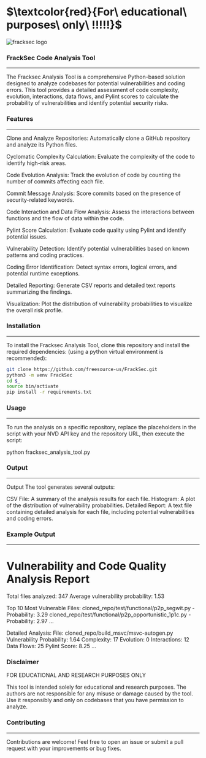 # $\textcolor{red}{For\ educational\ purposes\ only\ !!!!!}$

![fracksec logo](https://github.com/freesource-us/FrackSec/assets/165845111/b2356374-f1bf-4870-a0f1-60ca0e3f100d)


### FrackSec Code Analysis Tool
---------------------------

The Fracksec Analysis Tool is a comprehensive Python-based solution designed to analyze codebases for potential vulnerabilities and coding errors. This tool provides a detailed assessment of code complexity, evolution, interactions, data flows, and Pylint scores to calculate the probability of vulnerabilities and identify potential security risks.

### Features
--------
Clone and Analyze Repositories: Automatically clone a GitHub repository and analyze its Python files.

Cyclomatic Complexity Calculation: Evaluate the complexity of the code to identify high-risk areas.

Code Evolution Analysis: Track the evolution of code by counting the number of commits affecting each file.

Commit Message Analysis: Score commits based on the presence of security-related keywords.

Code Interaction and Data Flow Analysis: Assess the interactions between functions and the flow of data within the code.

Pylint Score Calculation: Evaluate code quality using Pylint and identify potential issues.

Vulnerability Detection: Identify potential vulnerabilities based on known patterns and coding practices.

Coding Error Identification: Detect syntax errors, logical errors, and potential runtime exceptions.

Detailed Reporting: Generate CSV reports and detailed text reports summarizing the findings.

Visualization: Plot the distribution of vulnerability probabilities to visualize the overall risk profile.


### Installation
--------
To install the Fracksec Analysis Tool, clone this repository and install the required dependencies: (using a python virtual environment is recommended):

```bash
git clone https://github.com/freesource-us/FrackSec.git
python3 -m venv FrackSec
cd $_
source bin/activate
pip install -r requirements.txt
```

### Usage
--------
To run the analysis on a specific repository, replace the placeholders in the script with your NVD API key and the repository URL, then execute the script:

python fracksec_analysis_tool.py



### Output
--------


Output
The tool generates several outputs:

CSV File: A summary of the analysis results for each file.
Histogram: A plot of the distribution of vulnerability probabilities.
Detailed Report: A text file containing detailed analysis for each file, including potential vulnerabilities and coding errors.


### Example Output
--------

Vulnerability and Code Quality Analysis Report
============================================

Total files analyzed: 347
Average vulnerability probability: 1.53

Top 10 Most Vulnerable Files:
  cloned_repo/test/functional/p2p_segwit.py - Probability: 3.29
  cloned_repo/test/functional/p2p_opportunistic_1p1c.py - Probability: 2.97
  ...

Detailed Analysis:
File: cloned_repo/build_msvc/msvc-autogen.py
Vulnerability Probability: 1.64
Complexity: 17
Evolution: 0
Interactions: 12
Data Flows: 25
Pylint Score: 8.25
...



### Disclaimer
FOR EDUCATIONAL AND RESEARCH PURPOSES ONLY

This tool is intended solely for educational and research purposes. The authors are not responsible for any misuse or damage caused by the tool. Use it responsibly and only on codebases that you have permission to analyze.

### Contributing
--------
Contributions are welcome! Feel free to open an issue or submit a pull request with your improvements or bug fixes.
